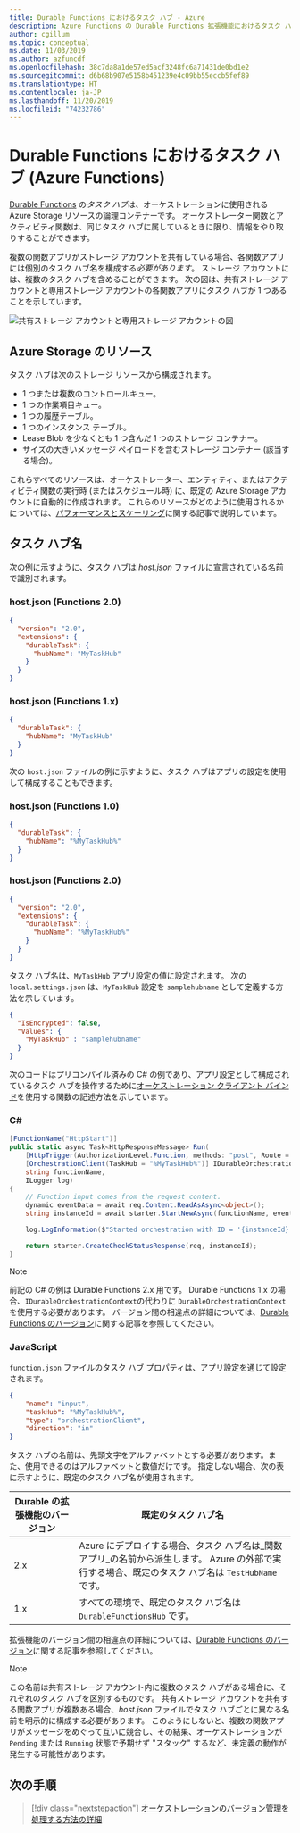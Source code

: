 ```yaml
---
title: Durable Functions におけるタスク ハブ - Azure
description: Azure Functions の Durable Functions 拡張機能におけるタスク ハブについて説明します。 タスク ハブを構成する方法について説明します。
author: cgillum
ms.topic: conceptual
ms.date: 11/03/2019
ms.author: azfuncdf
ms.openlocfilehash: 38c7da8a1de57ed5acf3248fc6a71431de0bd1e2
ms.sourcegitcommit: d6b68b907e5158b451239e4c09bb55eccb5fef89
ms.translationtype: HT
ms.contentlocale: ja-JP
ms.lasthandoff: 11/20/2019
ms.locfileid: "74232786"
---
```

# <a name="task-hubs-in-durable-functions-azure-functions"></a>Durable Functions におけるタスク ハブ (Azure Functions)

[Durable Functions](durable-functions-overview.md) の*タスク ハブ*は、オーケストレーションに使用される Azure Storage リソースの論理コンテナーです。 オーケストレーター関数とアクティビティ関数は、同じタスク ハブに属しているときに限り、情報をやり取りすることができます。

複数の関数アプリがストレージ アカウントを共有している場合、各関数アプリには個別のタスク ハブ名を構成する*必要があります*。 ストレージ アカウントには、複数のタスク ハブを含めることができます。 次の図は、共有ストレージ アカウントと専用ストレージ アカウントの各関数アプリにタスク ハブが 1 つあることを示しています。

![共有ストレージ アカウントと専用ストレージ アカウントの図](./media/durable-functions-task-hubs/task-hubs-storage.png)

## <a name="azure-storage-resources"></a>Azure Storage のリソース

タスク ハブは次のストレージ リソースから構成されます。

* 1 つまたは複数のコントロールキュー。
* 1 つの作業項目キュー。
* 1 つの履歴テーブル。
* 1 つのインスタンス テーブル。
* Lease Blob を少なくとも 1 つ含んだ 1 つのストレージ コンテナー。
* サイズの大きいメッセージ ペイロードを含むストレージ コンテナー (該当する場合)。

これらすべてのリソースは、オーケストレーター、エンティティ、またはアクティビティ関数の実行時 (またはスケジュール時) に、既定の Azure Storage アカウントに自動的に作成されます。 これらのリソースがどのように使用されるかについては、[パフォーマンスとスケーリング](durable-functions-perf-and-scale.md)に関する記事で説明しています。

## <a name="task-hub-names"></a>タスク ハブ名

次の例に示すように、タスク ハブは *host.json* ファイルに宣言されている名前で識別されます。

### <a name="hostjson-functions-20"></a>host.json (Functions 2.0)

```json
{
  "version": "2.0",
  "extensions": {
    "durableTask": {
      "hubName": "MyTaskHub"
    }
  }
}
```

### <a name="hostjson-functions-1x"></a>host.json (Functions 1.x)

```json
{
  "durableTask": {
    "hubName": "MyTaskHub"
  }
}
```

次の `host.json` ファイルの例に示すように、タスク ハブはアプリの設定を使用して構成することもできます。

### <a name="hostjson-functions-10"></a>host.json (Functions 1.0)

```json
{
  "durableTask": {
    "hubName": "%MyTaskHub%"
  }
}
```

### <a name="hostjson-functions-20"></a>host.json (Functions 2.0)

```json
{
  "version": "2.0",
  "extensions": {
    "durableTask": {
      "hubName": "%MyTaskHub%"
    }
  }
}
```

タスク ハブ名は、`MyTaskHub` アプリ設定の値に設定されます。 次の `local.settings.json` は、`MyTaskHub` 設定を `samplehubname` として定義する方法を示しています。

```json
{
  "IsEncrypted": false,
  "Values": {
    "MyTaskHub" : "samplehubname"
  }
}
```

次のコードはプリコンパイル済みの C# の例であり、アプリ設定として構成されているタスク ハブを操作するために[オーケストレーション クライアント バインド](durable-functions-bindings.md#orchestration-client)を使用する関数の記述方法を示しています。

### <a name="c"></a>C#

```csharp
[FunctionName("HttpStart")]
public static async Task<HttpResponseMessage> Run(
    [HttpTrigger(AuthorizationLevel.Function, methods: "post", Route = "orchestrators/{functionName}")] HttpRequestMessage req,
    [OrchestrationClient(TaskHub = "%MyTaskHub%")] IDurableOrchestrationClient starter,
    string functionName,
    ILogger log)
{
    // Function input comes from the request content.
    dynamic eventData = await req.Content.ReadAsAsync<object>();
    string instanceId = await starter.StartNewAsync(functionName, eventData);

    log.LogInformation($"Started orchestration with ID = '{instanceId}'.");

    return starter.CreateCheckStatusResponse(req, instanceId);
}
```

> [!NOTE]
> 前記の C# の例は Durable Functions 2.x 用です。 Durable Functions 1.x の場合、`IDurableOrchestrationContext`の代わりに `DurableOrchestrationContext` を使用する必要があります。 バージョン間の相違点の詳細については、[Durable Functions のバージョン](durable-functions-versions.md)に関する記事を参照してください。

### <a name="javascript"></a>JavaScript

`function.json` ファイルのタスク ハブ プロパティは、アプリ設定を通じて設定されます。

```json
{
    "name": "input",
    "taskHub": "%MyTaskHub%",
    "type": "orchestrationClient",
    "direction": "in"
}
```

タスク ハブの名前は、先頭文字をアルファベットとする必要があります。また、使用できるのはアルファベットと数値だけです。 指定しない場合、次の表に示すように、既定のタスク ハブ名が使用されます。

| Durable の拡張機能のバージョン | 既定のタスク ハブ名 |
| - | - |
| 2.x | Azure にデプロイする場合、タスク ハブ名は_関数アプリ_の名前から派生します。 Azure の外部で実行する場合、既定のタスク ハブ名は `TestHubName` です。 |
| 1.x | すべての環境で、既定のタスク ハブ名は `DurableFunctionsHub` です。 |

拡張機能のバージョン間の相違点の詳細については、[Durable Functions のバージョン](durable-functions-versions.md)に関する記事を参照してください。

> [!NOTE]
> この名前は共有ストレージ アカウント内に複数のタスク ハブがある場合に、それぞれのタスク ハブを区別するものです。 共有ストレージ アカウントを共有する関数アプリが複数ある場合、*host.json* ファイルでタスク ハブごとに異なる名前を明示的に構成する必要があります。 このようにしないと、複数の関数アプリがメッセージをめぐって互いに競合し、その結果、オーケストレーションが `Pending` または `Running` 状態で予期せず "スタック" するなど、未定義の動作が発生する可能性があります。

## <a name="next-steps"></a>次の手順

> [!div class="nextstepaction"]
> [オーケストレーションのバージョン管理を処理する方法の詳細](durable-functions-versioning.md)
